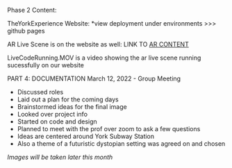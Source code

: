 Phase 2 Content: 

TheYorkExperience Website: *view deployment under environments >>> github pages

AR Live Scene is on the website as well:
LINK TO [AR CONTENT](docs/website/pages/custom-glTF3.html)

LiveCodeRunning.MOV is a video showing the ar live scene running sucessfully on our website

PART 4: DOCUMENTATION
March 12, 2022 - Group Meeting
- Discussed roles
- Laid out a plan for the coming days
- Brainstormed ideas for the final image
- Looked over project info 
- Started on code and design
- Planned to meet with the prof over zoom to ask a few questions
- Ideas are centered around York Subway Station
- Also a theme of a futuristic dystopian setting was agreed on and chosen 

*Images will be taken later this month*
